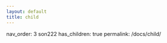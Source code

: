 ```yaml
---
layout: default
title: child
---
```



nav_order: 3
son222
has_children: true
permalink: /docs/child/
